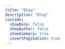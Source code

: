 ```yaml
---
title: "Blog"
description: "Blog"
cascade:
  showDate: false
  showAuthor: false
  showSummary: true
  invertPagination: true
---
```

